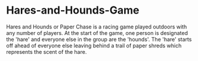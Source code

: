 # Hares-and-Hounds-Game

Hares and Hounds or Paper Chase is a racing game played outdoors with any number of players. At the start of the game, one person is designated the 'hare' and everyone else in the group are the 'hounds'. The 'hare' starts off ahead of everyone else leaving behind a trail of paper shreds which represents the scent of the hare.
